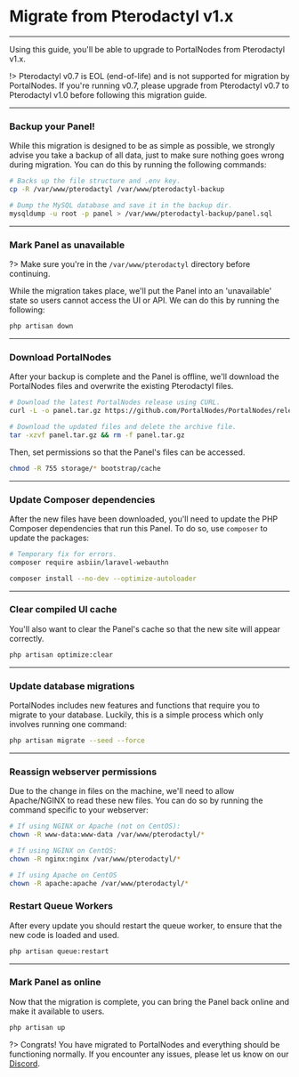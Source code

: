 # Migrate from Pterodactyl v1.x

***

Using this guide, you'll be able to upgrade to PortalNodes from Pterodactyl v1.x.

!> Pterodactyl v0.7 is EOL (end-of-life) and is not supported for migration by PortalNodes.
If you're running v0.7, please upgrade from Pterodactyl v0.7 to Pterodactyl v1.0 before
following this migration guide.

***

### Backup your Panel!

While this migration is designed to be as simple as possible, we strongly advise you take a backup
of all data, just to make sure nothing goes wrong during migration.
You can do this by running the following commands:

```bash
# Backs up the file structure and .env key.
cp -R /var/www/pterodactyl /var/www/pterodactyl-backup

# Dump the MySQL database and save it in the backup dir.
mysqldump -u root -p panel > /var/www/pterodactyl-backup/panel.sql
```

***

### Mark Panel as unavailable

?> Make sure you're in the `/var/www/pterodactyl` directory before continuing.

While the migration takes place, we'll put the Panel into an 'unavailable' state so users cannot
access the UI or API. We can do this by running the following:

```bash
php artisan down
```

***

### Download PortalNodes

After your backup is complete and the Panel is offline, we'll download the PortalNodes files
and overwrite the existing Pterodactyl files.

```bash
# Download the latest PortalNodes release using CURL.
curl -L -o panel.tar.gz https://github.com/PortalNodes/PortalNodes/releases/latest/download/panel.tar.gz

# Download the updated files and delete the archive file.
tar -xzvf panel.tar.gz && rm -f panel.tar.gz
```

Then, set permissions so that the Panel's files can be accessed.

```bash
chmod -R 755 storage/* bootstrap/cache
```

***

### Update Composer dependencies

After the new files have been downloaded, you'll need to update the PHP Composer dependencies
that run this Panel. To do so, use `composer` to update the packages:

```bash
# Temporary fix for errors.
composer require asbiin/laravel-webauthn

composer install --no-dev --optimize-autoloader
```

***

### Clear compiled UI cache

You'll also want to clear the Panel's cache so that the new site will appear correctly.

```bash
php artisan optimize:clear
```

***

### Update database migrations

PortalNodes includes new features and functions that require you to migrate to your database.
Luckily, this is a simple process which only involves running one command:

```bash
php artisan migrate --seed --force
```

***

### Reassign webserver permissions

Due to the change in files on the machine, we'll need to allow Apache/NGINX to read these
new files. You can do so by running the command specific to your webserver:

```bash
# If using NGINX or Apache (not on CentOS):
chown -R www-data:www-data /var/www/pterodactyl/*

# If using NGINX on CentOS:
chown -R nginx:nginx /var/www/pterodactyl/*

# If using Apache on CentOS
chown -R apache:apache /var/www/pterodactyl/*
```

### Restart Queue Workers

After every update you should restart the queue worker, to ensure that the new code is loaded and used.

```bash
php artisan queue:restart
```

***

### Mark Panel as online

Now that the migration is complete, you can bring the Panel back online and make it available to users.

```bash
php artisan up
```

?>
Congrats! You have migrated to PortalNodes and everything should be functioning normally.
If you encounter any issues, please let us know on our [Discord](https://discord.com/invite/qttGR4Z5Pk).